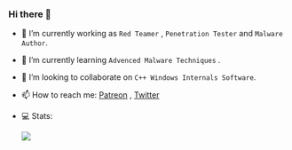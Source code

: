 ### Hi there 👋

- 🔭 I’m currently working as `Red Teamer` , `Penetration Tester` and `Malware Author`.
- 🌱 I’m currently learning `Advenced Malware Techniques` .
- 👯 I’m looking to collaborate on `C++ Windows Internals Software`.
- 📫 How to reach me: [Patreon](https://www.patreon.com/m0hc33n) , [Twitter](https://twitter.com/m0hc33n) 
- 💻  Stats:

  <img src="https://github-readme-stats.vercel.app/api?username=m0hc33n&&show_icons=true&title_color=ffffff&icon_color=bb2acf&text_color=daf7dc&bg_color=151515"></img>   
